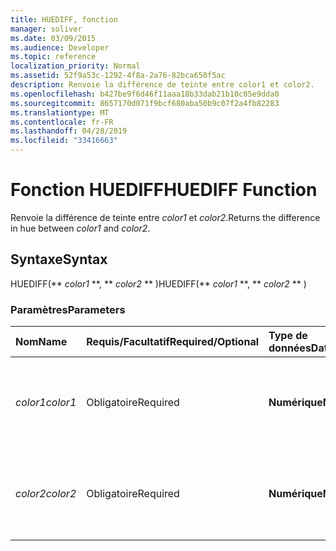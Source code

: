 ```yaml
---
title: HUEDIFF, fonction
manager: soliver
ms.date: 03/09/2015
ms.audience: Developer
ms.topic: reference
localization_priority: Normal
ms.assetid: 52f9a53c-1292-4f8a-2a76-82bca650f5ac
description: Renvoie la différence de teinte entre color1 et color2.
ms.openlocfilehash: b427be9f6d46f11aaa18b33dab21b10c05e9dda0
ms.sourcegitcommit: 8657170d071f9bcf680aba50b9c07f2a4fb82283
ms.translationtype: MT
ms.contentlocale: fr-FR
ms.lasthandoff: 04/28/2019
ms.locfileid: "33416663"
---
```

# <a name="huediff-function"></a><span data-ttu-id="8f377-103">Fonction HUEDIFF</span><span class="sxs-lookup"><span data-stu-id="8f377-103">HUEDIFF Function</span></span>

<span data-ttu-id="8f377-104">Renvoie la différence de teinte entre  _color1_ et  _color2_.</span><span class="sxs-lookup"><span data-stu-id="8f377-104">Returns the difference in hue between  _color1_ and  _color2_.</span></span>
  
## <a name="syntax"></a><span data-ttu-id="8f377-105">Syntaxe</span><span class="sxs-lookup"><span data-stu-id="8f377-105">Syntax</span></span>

<span data-ttu-id="8f377-106">HUEDIFF(\*\* *color1* \*\*, \*\* *color2* \*\* )</span><span class="sxs-lookup"><span data-stu-id="8f377-106">HUEDIFF(\*\* *color1* \*\*, \*\* *color2* \*\* )</span></span> 
  
### <a name="parameters"></a><span data-ttu-id="8f377-107">Paramètres</span><span class="sxs-lookup"><span data-stu-id="8f377-107">Parameters</span></span>

|<span data-ttu-id="8f377-108">**Nom**</span><span class="sxs-lookup"><span data-stu-id="8f377-108">**Name**</span></span>|<span data-ttu-id="8f377-109">**Requis/Facultatif**</span><span class="sxs-lookup"><span data-stu-id="8f377-109">**Required/Optional**</span></span>|<span data-ttu-id="8f377-110">**Type de données**</span><span class="sxs-lookup"><span data-stu-id="8f377-110">**Data Type**</span></span>|<span data-ttu-id="8f377-111">**Description**</span><span class="sxs-lookup"><span data-stu-id="8f377-111">**Description**</span></span>|
|:-----|:-----|:-----|:-----|
| <span data-ttu-id="8f377-112">_color1_</span><span class="sxs-lookup"><span data-stu-id="8f377-112">_color1_</span></span> <br/> |<span data-ttu-id="8f377-113">Obligatoire</span><span class="sxs-lookup"><span data-stu-id="8f377-113">Required</span></span>  <br/> |<span data-ttu-id="8f377-114">**Numérique**</span><span class="sxs-lookup"><span data-stu-id="8f377-114">**Numeric**</span></span> <br/> |<span data-ttu-id="8f377-115">Index de couleurs Microsoft Visio ou valeur RVB de la première couleur.</span><span class="sxs-lookup"><span data-stu-id="8f377-115">The Microsoft Visio color index or RGB value of the first color.</span></span>  <br/> |
| <span data-ttu-id="8f377-116">_color2_</span><span class="sxs-lookup"><span data-stu-id="8f377-116">_color2_</span></span> <br/> |<span data-ttu-id="8f377-117">Obligatoire</span><span class="sxs-lookup"><span data-stu-id="8f377-117">Required</span></span>  <br/> |<span data-ttu-id="8f377-118">**Numérique**</span><span class="sxs-lookup"><span data-stu-id="8f377-118">**Numeric**</span></span> <br/> |<span data-ttu-id="8f377-119">Index de couleurs Microsoft Visio ou valeur RVB de la deuxième couleur.</span><span class="sxs-lookup"><span data-stu-id="8f377-119">The Microsoft Visio color index or RGB value of the second color.</span></span>  <br/> |
   

